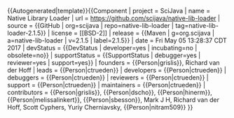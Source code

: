 <noinclude>{{Autogenerated|template}}</noinclude>{{Component
| project = SciJava
| name = Native Library Loader
| url = https://github.com/scijava/native-lib-loader
| source = {{GitHub | org=scijava | repo=native-lib-loader | tag=native-lib-loader-2.1.5}}
| license = [[BSD-2]]
| release = {{Maven | g=org.scijava | a=native-lib-loader | v=2.1.5 | label=2.1.5}}
| date = Fri May 05 13:28:37 CDT 2017
| devStatus = {{DevStatus | developer=yes | incubating=no | obsolete=no}}
| supportStatus = {{SupportStatus | debugger=yes | reviewer=yes | support=yes}}
| founders = {{Person|grislis}}, Richard van der Hoff
| leads = {{Person|ctrueden}}
| developers = {{Person|ctrueden}}
| debuggers = {{Person|ctrueden}}
| reviewers = {{Person|ctrueden}}
| support = {{Person|ctrueden}}
| maintainers = {{Person|ctrueden}}
| contributors = {{Person|grislis}}, {{Person|dscho}}, {{Person|hinerm}}, {{Person|melissalinkert}}, {{Person|sbesson}}, Mark J H, Richard van der Hoff, Scott Cyphers, Yuriy Cherniavsky, {{Person|nitram509}}
}}
